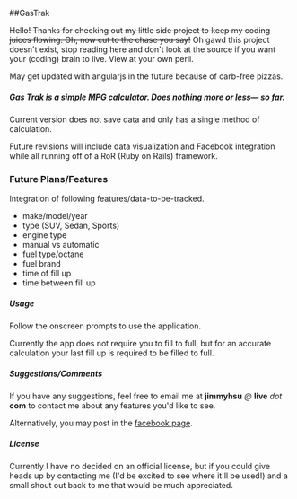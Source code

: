 ##GasTrak

~~Hello! Thanks for checking out my little side project to keep my coding juices flowing.
Oh, now cut to the chase you say!~~
Oh gawd this project doesn't exist, stop reading here and don't look at the source if you want your (coding) brain to live.
View at your own peril.

May get updated with angularjs in the future because of carb-free pizzas.

##### Gas Trak is a simple MPG calculator. Does nothing more or less— so far.

Current version does not save data and only has a single method of calculation.

Future revisions will include data visualization and Facebook integration while all running off of a RoR (Ruby on Rails) framework.

### Future Plans/Features
Integration of following features/data-to-be-tracked.

- make/model/year
 - type (SUV, Sedan, Sports)
 - engine type
- manual vs automatic
- fuel type/octane
 - fuel brand
- time of fill up
 - time between fill up
 
##### Usage

Follow the onscreen prompts to use the application.

Currently the app does not require you to fill to full, but for an accurate calculation your last fill up is required to be filled to full.

##### Suggestions/Comments

If you have any suggestions, feel free to email me at __jimmyhsu__ _@_ __live__ _dot_ __com__ to contact me about any features you'd like to see.

Alternatively, you may post in the [facebook page](http://www.facebook.com/jh.gastrak).

##### License

Currently I have no decided on an official license, but if you could give heads up by contacting me (I'd be excited to see where it'll be used!) and a small shout out back to me that would be much appreciated.
